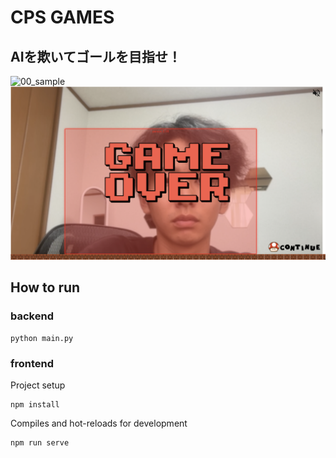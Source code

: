 # CPS GAMES
## AIを欺いてゴールを目指せ！
![00_sample](sample/00_sample.png)
![01_sample](sample/01_sample.png)

## How to run
### backend
``` 
python main.py
```

### frontend
Project setup
```
npm install
```

Compiles and hot-reloads for development
```
npm run serve
```
